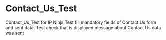 # Contact_Us_Test
Сontact_Us_Test for IP Ninja
Test fill mandatory fields of Contact Us form and sent data. 
Test check that is displayed message about Contact Us data was sent 
